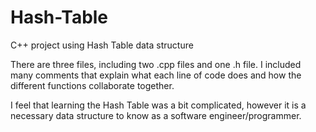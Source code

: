 # Hash-Table
C++ project using Hash Table data structure

There are three files, including two .cpp files and one .h file. I included many comments that explain what each line of code does and how the different functions collaborate together. 

I feel that learning the Hash Table was a bit complicated, however it is a necessary data structure to know as a software engineer/programmer. 
